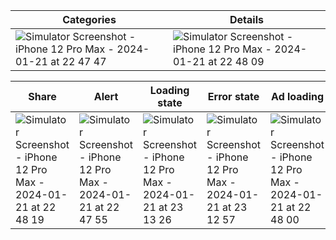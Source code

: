 Categories | Details
-- | --
![Simulator Screenshot - iPhone 12 Pro Max - 2024-01-21 at 22 47 47](https://github.com/olegstasiw/AnimalsFactsApp/assets/32603788/42bd85fd-3afc-493c-a8e8-6e6c2b69100d) | ![Simulator Screenshot - iPhone 12 Pro Max - 2024-01-21 at 22 48 09](https://github.com/olegstasiw/AnimalsFactsApp/assets/32603788/a063d683-e9b1-424d-92d8-144b8d01ceb0)

Share | Alert | Loading state | Error state | Ad loading
-- | -- | -- | -- | --
![Simulator Screenshot - iPhone 12 Pro Max - 2024-01-21 at 22 48 19](https://github.com/olegstasiw/AnimalsFactsApp/assets/32603788/d97ef0a6-650d-4f86-b707-a3057d3ed089) | ![Simulator Screenshot - iPhone 12 Pro Max - 2024-01-21 at 22 47 55](https://github.com/olegstasiw/AnimalsFactsApp/assets/32603788/61fbdb93-98c9-4b02-a330-18a638650220) | ![Simulator Screenshot - iPhone 12 Pro Max - 2024-01-21 at 23 13 26](https://github.com/olegstasiw/AnimalsFactsApp/assets/32603788/504ababf-8ec7-4dc9-8c63-48c679c827a0) | ![Simulator Screenshot - iPhone 12 Pro Max - 2024-01-21 at 23 12 57](https://github.com/olegstasiw/AnimalsFactsApp/assets/32603788/e3fe161f-9e88-4182-9dec-7f84990f096f) | ![Simulator Screenshot - iPhone 12 Pro Max - 2024-01-21 at 22 48 00](https://github.com/olegstasiw/AnimalsFactsApp/assets/32603788/7ffe8813-6a79-4316-8451-2647b6fb15f4)
